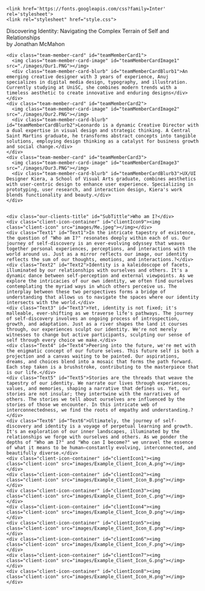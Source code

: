 <!DOCTYPE html>
<html>
<head>
    <meta charset="UTF-8" />
    <meta name="viewport" content="width=device-width, initial-scale=1">

    <link href='https://fonts.googleapis.com/css?family=Inter' rel='stylesheet'>
    <link rel="stylesheet" href="style.css">
</head>
<body>
    
  <div class="main-container">
    <div class="banner" id="banner">
      <div class="banner-title">Discovering Identity: Navigating the Complex Terrain of Self and Relationships</div>
      <div class="banner-subtitle">by Jonathan McMahon</div>
    </div>

    <div class="team-member-card" id="teamMemberCard1">
      <img class="team-member-card-image" id="teamMemberCardImage1" src="./images/Our1.PNG"></img>
      <div class="team-member-card-blurb" id="teamMemberCardBlurb1">An emerging creative designer with 3 years of experience, Anuj specializes in digital media design, typography, and illustration. Currently studying at UniSC, she combines modern trends with a timeless aesthetic to create innovative and enduring designs</div>
    </div>
    <div class="team-member-card" id="teamMemberCard2">
      <img class="team-member-card-image" id="teamMemberCardImage2" src="./images/Our2.PNG"></img>
      <div class="team-member-card-blurb" id="teamMemberCardBlurb2">Leonardo is a dynamic Creative Director with a dual expertise in visual design and strategic thinking. A Central Saint Martins graduate, he transforms abstract concepts into tangible solutions, employing design thinking as a catalyst for business growth and social change.</div>
    </div>
    <div class="team-member-card" id="teamMemberCard3">
      <img class="team-member-card-image" id="teamMemberCardImage3" src="./images/Our3.PNG"></img>
      <div class="team-member-card-blurb" id="teamMemberCardBlurb3">UX/UI Designer Kiera, a School of Visual Arts graduate, combines aesthetics with user-centric design to enhance user experience. Specializing in prototyping, user research, and interaction design, Kiera's work blends functionality and beauty.</div>
    </div>
    
    
    <div class="our-clients-title" id="SubTittle">Who am I?</div>
    <div class="client-icon-container" id="clientIcon9"><img class="client-icon" src="images/Me.jpeg"></img></div>
    <div class="Text1" id="Text1">In the intricate tapestry of existence, the question of "Who am I?" resonates deeply within each of us. Our journey of self-discovery is an ever-evolving odyssey that weaves together personal experiences, perceptions, and interactions with the world around us. Just as a mirror reflects our image, our identity reflects the sum of our thoughts, emotions, and interactions.?</div>
    <div class="Text2" id="Text2">Identity is a kaleidoscope of facets, illuminated by our relationships with ourselves and others. It's a dynamic dance between self-perception and external viewpoints. As we explore the intricacies of our own identity, we often find ourselves contemplating the myriad ways in which others perceive us. The interplay between these two perspectives forms a bridge of understanding that allows us to navigate the spaces where our identity intersects with the world.</div>
    <div class="Text3" id="Text3">Yet, identity is not fixed; it's malleable, ever-shifting as we traverse life's pathways. The journey of self-discovery involves an ongoing process of introspection, growth, and adaptation. Just as a river shapes the land it courses through, our experiences sculpt our identity. We're not merely witnesses to change but active participants, sculpting our sense of self through every choice we make.</div>
    <div class="Text4" id="Text4">Peering into the future, we're met with the enigmatic concept of our future selves. This future self is both a projection and a canvas waiting to be painted. Our aspirations, dreams, and choices blend into a mosaic that forms the path forward. Each step taken is a brushstroke, contributing to the masterpiece that is our life.</div>
    <div class="Text5" id="Text5">Stories are the threads that weave the tapestry of our identity. We narrate our lives through experiences, values, and memories, shaping a narrative that defines us. Yet, our stories are not insular; they intertwine with the narratives of others. The stories we tell about ourselves are influenced by the stories of those we encounter. In this intricate web of interconnectedness, we find the roots of empathy and understanding.?</div>
    <div class="Text6" id="Text6">Ultimately, the journey of self-discovery and identity is a voyage of perpetual learning and growth. It's an exploration of our inner landscapes, illuminated by the relationships we forge with ourselves and others. As we ponder the depths of "Who am I?" and "Who can I become?" we unravel the essence of what it means to be human—constantly evolving, interconnected, and beautifully diverse.</div>
    <div class="client-icon-container" id="clientIcon1"><img class="client-icon" src="images/Example_Client_Icon_A.png"></img></div>
    <div class="client-icon-container" id="clientIcon2"><img class="client-icon" src="images/Example_Client_Icon_B.png"></img></div>
    <div class="client-icon-container" id="clientIcon3"><img class="client-icon" src="images/Example_Client_Icon_C.png"></img></div>
    <div class="client-icon-container" id="clientIcon4"><img class="client-icon" src="images/Example_Client_Icon_D.png"></img></div>
    <div class="client-icon-container" id="clientIcon5"><img class="client-icon" src="images/Example_Client_Icon_E.png"></img></div>
    <div class="client-icon-container" id="clientIcon6"><img class="client-icon" src="images/Example_Client_Icon_F.png"></img></div>
    <div class="client-icon-container" id="clientIcon7"><img class="client-icon" src="images/Example_Client_Icon_G.png"></img></div>
    <div class="client-icon-container" id="clientIcon8"><img class="client-icon" src="images/Example_Client_Icon_H.png"></img></div>    
  </div>
    
  

</body>
</html>
  
